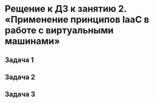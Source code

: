 # Рещение к ДЗ к занятию 2. «Применение принципов IaaC в работе с виртуальными машинами»
## Задача 1

## Задача 2

## Задача 3
